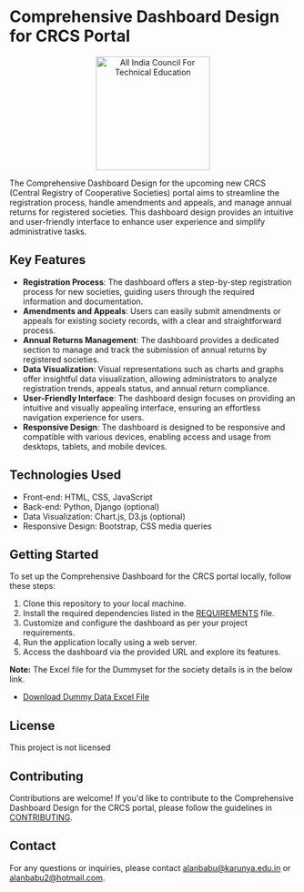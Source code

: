 # Comprehensive Dashboard Design for CRCS Portal

<p align="center">
  <a href="https://www.aicte-india.org/" target="_blank" >
    <img src="https://panjwanitutorials.com/static/images/tutorials-images/aicte_icon.png" alt="All India Council For Technical Education" width="200">
  </a>
</p>


The Comprehensive Dashboard Design for the upcoming new CRCS (Central Registry of Cooperative Societies) portal aims to streamline the registration process, handle amendments and appeals, and manage annual returns for registered societies. This dashboard design provides an intuitive and user-friendly interface to enhance user experience and simplify administrative tasks.

## Key Features

- **Registration Process**: The dashboard offers a step-by-step registration process for new societies, guiding users through the required information and documentation.
- **Amendments and Appeals**: Users can easily submit amendments or appeals for existing society records, with a clear and straightforward process.
- **Annual Returns Management**: The dashboard provides a dedicated section to manage and track the submission of annual returns by registered societies.
- **Data Visualization**: Visual representations such as charts and graphs offer insightful data visualization, allowing administrators to analyze registration trends, appeals status, and annual return compliance.
- **User-Friendly Interface**: The dashboard design focuses on providing an intuitive and visually appealing interface, ensuring an effortless navigation experience for users.
- **Responsive Design**: The dashboard is designed to be responsive and compatible with various devices, enabling access and usage from desktops, tablets, and mobile devices.

## Technologies Used

- Front-end: HTML, CSS, JavaScript
- Back-end: Python, Django (optional)
- Data Visualization: Chart.js, D3.js (optional)
- Responsive Design: Bootstrap, CSS media queries

## Getting Started

To set up the Comprehensive Dashboard for the CRCS portal locally, follow these steps:

1. Clone this repository to your local machine.
2. Install the required dependencies listed in the [REQUIREMENTS](REQUIREMENTS) file.
3. Customize and configure the dashboard as per your project requirements.
4. Run the application locally using a web server.
5. Access the dashboard via the provided URL and explore its features.

**Note:** The Excel file for the Dummyset for the society details is in the below link.
- [Download Dummy Data Excel File](https://docs.google.com/spreadsheets/d/1-in1Gxr0FX9-ZxfoJHw6UUVM_HQHLa2A/edit#gid=1581958493)

## License

This project is not licensed 

## Contributing

Contributions are welcome! If you'd like to contribute to the Comprehensive Dashboard Design for the CRCS portal, please follow the guidelines in [CONTRIBUTING](CONTRIBUTING).

## Contact

For any questions or inquiries, please contact alanbabu@karunya.edu.in or alanbabu2@hotmail.com.


